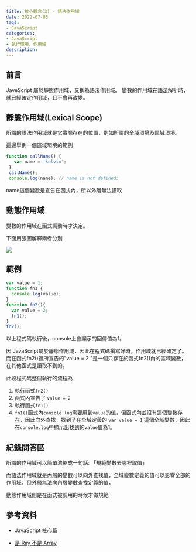 ```yaml
---
title: 核心觀念(3) - 語法作用域
date: 2022-07-03
tags:
- JavaScript
categories:
- JavaScript
- 執行環境、作用域
description:
---
```


## 前言
JaveScript 屬於靜態作用域，又稱為語法作用域。
變數的作用域在語法解析時，就已經確定作用域，且不會再改變。

## 靜態作用域(Lexical Scope)
所謂的語法作用域就是它實際存在的位置，例如所謂的全域環境及區域環境。

這邊舉例一個區域環境的範例

```javascript
function callName() {
   var name = 'kelvin';
 }
 callName();
 console.log(name); // name is not defined;

```

name這個變數是宣告在函式內，所以外層無法讀取

## 動態作用域

變數的作用域在函式調動時才決定。

下面用張圖解釋兩者分別

![](https://i.imgur.com/RIkw6lp.png)


## 範例

```javascript
var value = 1;
function fn1 {
  console.log(value);
}
function fn2(){
  var value = 2;
  fn1();
}
fn2();
```

以上程式碼執行後，console上會顯示的回傳值為1。

因 JavaScript屬於靜態作用域，因此在程式碼撰寫好時，作用域就已經確定了。而在函式fn2()裡所宣告的"value = 2 "是一個只存在於函式fn2()內的區域變數，在其他函式是讀取不到的。

此段程式碼整個執行的流程為

1. 執行函式`fn2()`
2. 函式內宣告了 `value = 2`
3. 執行函式`fn1()`
4. `fn1()`函式內`console.log`需要用到`value`的值，但函式內並沒有這個變數存在，因此向外查找，找到了在全域定義的 `var value = 1` 這個全域變數，因此在`console.log`中顯示出找到的`value`值為1。




## 紀錄問答區
所謂的作用域可以簡單濃縮成一句話: 「規範變數去哪裡取值」

而語法作用域就是內層的變數可以向外查找值，全域變數定義的值可以影響全部的作用域，但外層無法向內層變數查找定義的值，

動態作用域則是在函式被調用的時候才做規範


## 參考資料
- [JavaScript 核心篇](https://www.hexschool.com/courses/js-core.html)

- [是 Ray 不是 Array](http://localhost:4000/kelvinLin9/2022/07/03/3.%E8%AA%9E%E6%B3%95%E4%BD%9C%E7%94%A8%E5%9F%9F/)